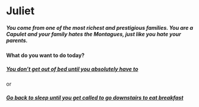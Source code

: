 # Juliet

##### You come from one of the most richest and prestigious families. You are a Capulet and your family hates the Montagues, just like you hate your parents.  
#### What do you want to do today?  
##### [You don’t get out of bed until you absolutely have to](stay-in-bed.md)  
or  
##### [Go back to sleep until you get called to go downstairs to eat breakfast](go-to-sleep.md)
